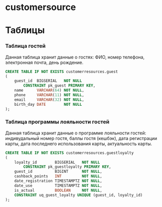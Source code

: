 # customersource



# Таблицы
### Таблица гостей
Данная таблица хранит данные о гостях: ФИО, номер телефона, электронная почта, день рождение.
```sql
CREATE TABLE IF NOT EXISTS customerresources.guest
(
    guest_id  BIGSERIAL   NOT NULL
        CONSTRAINT pk_guest PRIMARY KEY,
    name      VARCHAR(64) NOT NULL,
    phone     VARCHAR(11) NOT NULL,
    email     VARCHAR(32) NOT NULL,
    birth_day DATE        NOT NULL
);
```

### Таблица программы лояльности гостей
Данная таблица хранит данные о программе лояльности гостей: индивудальный номер гостя, баллы гостя (кешбэк), дата регистрации карты, дата последнего использования карты, актуальность карты.
```sql
CREATE TABLE IF NOT EXISTS customerresources.guestloyalty
(
    loyalty_id        BIGSERIAL   NOT NULL
        CONSTRAINT pk_guestloyalty PRIMARY KEY,
    guest_id          BIGINT      NOT NULL,
    cashback_points   INT         NOT NULL,
    date_registration TIMESTAMPTZ NOT NULL,
    date_use          TIMESTAMPTZ NOT NULL,
    is_actual         BOOLEAN     NOT NULL,
    CONSTRAINT uq_guest_loyalty UNIQUE (guest_id, loyalty_id)
);
```